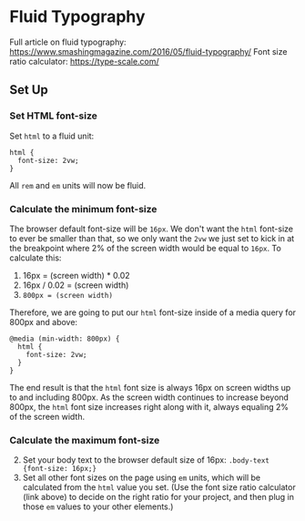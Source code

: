# Fluid Typography

Full article on fluid typography: https://www.smashingmagazine.com/2016/05/fluid-typography/
Font size ratio calculator: https://type-scale.com/

## Set Up

### Set HTML font-size

Set `html` to a fluid unit:

```
html {
  font-size: 2vw;
}
```

All `rem` and `em` units will now be fluid.

### Calculate the minimum font-size

The browser default font-size will be `16px`. We don't want the `html` font-size to ever be smaller than that, so we only want the `2vw` we just set to kick in at the breakpoint where 2% of the screen width would be equal to `16px`. To calculate this:

1. 16px = (screen width) * 0.02
2. 16px / 0.02 = (screen width)
3. `800px = (screen width)`

Therefore, we are going to put our `html` font-size inside of a media query for 800px and above:

```
@media (min-width: 800px) {
  html {
    font-size: 2vw;
  }
}
```

The end result is that the `html` font size is always 16px on screen widths up to and including 800px. As the screen width continues to increase beyond 800px, the `html` font size increases right along with it, always equaling 2% of the screen width.

### Calculate the maximum font-size





2. Set your body text to the browser default size of 16px: `.body-text {font-size: 16px;}`
3. Set all other font sizes on the page using `em` units, which will be calculated from the `html` value you set. (Use the font size ratio calculator (link above) to decide on the right ratio for your project, and then plug in those `em` values to your other elements.)